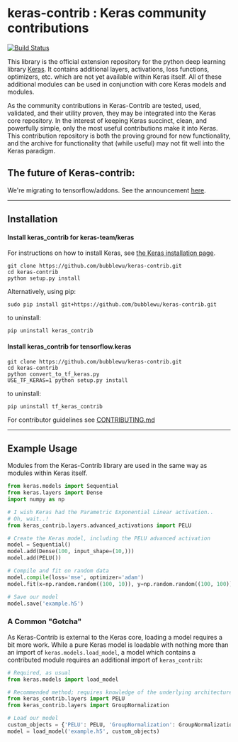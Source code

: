 # keras-contrib : Keras community contributions

[![Build Status](https://travis-ci.org/keras-team/keras-contrib.svg?branch=master)](https://travis-ci.org/keras-team/keras-contrib)

This library is the official extension repository for the python deep learning library [Keras](http://www.keras.io). It contains additional layers, activations, loss functions, optimizers, etc. which are not yet available within Keras itself. All of these additional modules can be used in conjunction with core Keras models and modules.

As the community contributions in Keras-Contrib are tested, used, validated, and their utility proven, they may be integrated into the Keras core repository. In the interest of keeping Keras succinct, clean, and powerfully simple, only the most useful contributions make it into Keras. This contribution repository is both the proving ground for new functionality, and the archive for functionality that (while useful) may not fit well into the Keras paradigm.


## The future of Keras-contrib:

We're migrating to tensorflow/addons. See the announcement [here](https://github.com/keras-team/keras-contrib/issues/519). 

---
## Installation

#### Install keras_contrib for keras-team/keras
For instructions on how to install Keras, 
see [the Keras installation page](https://keras.io/#installation).

```shell
git clone https://github.com/bubblewu/keras-contrib.git
cd keras-contrib
python setup.py install
```

Alternatively, using pip:

```shell
sudo pip install git+https://github.com/bubblewu/keras-contrib.git
```

to uninstall:
```pip
pip uninstall keras_contrib
```

#### Install keras_contrib for tensorflow.keras

```shell
git clone https://github.com/bubblewu/keras-contrib.git
cd keras-contrib
python convert_to_tf_keras.py
USE_TF_KERAS=1 python setup.py install
```

to uninstall:
```shell
pip uninstall tf_keras_contrib
```

For contributor guidelines see [CONTRIBUTING.md](https://github.com/keras-team/keras-contrib/blob/master/CONTRIBUTING.md)

---
## Example Usage

Modules from the Keras-Contrib library are used in the same way as modules within Keras itself.

```python
from keras.models import Sequential
from keras.layers import Dense
import numpy as np

# I wish Keras had the Parametric Exponential Linear activation..
# Oh, wait..!
from keras_contrib.layers.advanced_activations import PELU

# Create the Keras model, including the PELU advanced activation
model = Sequential()
model.add(Dense(100, input_shape=(10,)))
model.add(PELU())

# Compile and fit on random data
model.compile(loss='mse', optimizer='adam')
model.fit(x=np.random.random((100, 10)), y=np.random.random((100, 100)), epochs=5, verbose=0)

# Save our model
model.save('example.h5')
```


### A Common "Gotcha"

As Keras-Contrib is external to the Keras core, loading a model requires a bit more work. While a pure Keras model is loadable with nothing more than an import of `keras.models.load_model`, a model which contains a contributed module requires an additional import of `keras_contrib`:

```python
# Required, as usual
from keras.models import load_model

# Recommended method; requires knowledge of the underlying architecture of the model
from keras_contrib.layers import PELU
from keras_contrib.layers import GroupNormalization

# Load our model
custom_objects = {'PELU': PELU, 'GroupNormalization': GroupNormalization}
model = load_model('example.h5', custom_objects)
```
